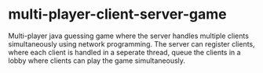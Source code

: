 # multi-player-client-server-game
Multi-player java guessing game where the server handles multiple clients simultaneously using network programming. The server can register clients, where each client is handled in a seperate thread,  queue the clients in a lobby where clients can play the game simultaneously. 
